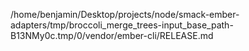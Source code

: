 /home/benjamin/Desktop/projects/node/smack-ember-adapters/tmp/broccoli_merge_trees-input_base_path-B13NMy0c.tmp/0/vendor/ember-cli/RELEASE.md